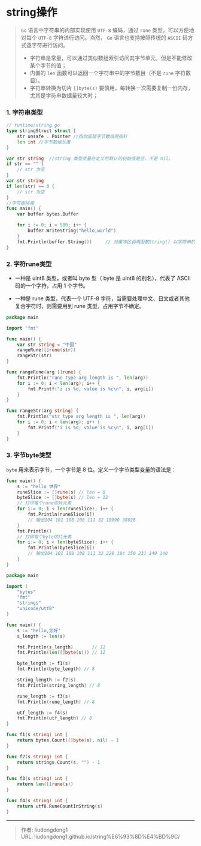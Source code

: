 # string操作


> `Go` 语言中字符串的内部实现使用 `UTF-8` 编码，通过 `rune` 类型，可以方便地对每个 `UTF-8` 字符进行访问。当然， `Go` 语言也支持按照传统的 `ASCII` 码方式逐字符进行访问。
>
> - 字符串是常量，可以通过类似数组索引访问其字节单元，但是不能修改某个字节的值；
> - 内置的 `len` 函数可以返回一个字符串中的字节数目（不是 `rune` 字符数目）。
> - 字符串转换为切片 `[]byte(s)` 要慎用，每转换一次需要复制一份内存，尤其是字符串数据量较大时；

### 1. 字符串类型

```go
// runtime/string.go
type stringStruct struct {
    str unsafe . Pointer //指向底层字节数组的指针
    len int //字节数组长度
}

var str string	//string 类型变量在定义后默认的初始值是空，不是 nil。
if str == "" {
    // str 为空
}
var str string
if len(str) == 0 {
    // str 为空
}
//字符串拼接
func main() {
	var buffer bytes.Buffer

	for i := 0; i < 500; i++ {
		buffer.WriteString("hello,world")
	}
	fmt.Println(buffer.String())	 // 对缓冲区调用函数String() 以字符串的方式输出结果。
}

```

### 2. 字符rune类型

- 一种是 uint8 类型，或者叫 byte 型（ byte 是 uint8 的别名），代表了 ASCII 码的一个字符，占用 1 个字节。

- 一种是 rune 类型，代表一个 UTF-8 字符，当需要处理中文、日文或者其他复合字符时，则需要用到 rune 类型，占用字节不确定。

```go
package main

import "fmt"

func main() {
	var str string = "中国"
	rangeRune([]rune(str))
	rangeStr(str)
}

func rangeRune(arg []rune) {
	fmt.Println("rune type arg length is ", len(arg))
	for i := 0; i < len(arg); i++ {
		fmt.Printf("i is %d, value is %c\n", i, arg[i])
	}
}

func rangeStr(arg string) {
	fmt.Println("str type arg length is ", len(arg))
	for i := 0; i < len(arg); i++ {
		fmt.Printf("i is %d, value is %c\n", i, arg[i])
	}
}
```

### 3. 字节byte类型

`byte` 用来表示字节，一个字节是 8 位。定义一个字节类型变量的语法是：

```go
func main() {
    s := "hello 世界"
    runeSlice := []rune(s) // len = 8
    byteSlice := []byte(s) // len = 12
    // 打印每个rune切片元素
    for i:= 0; i < len(runeSlice); i++ {
        fmt.Println(runeSlice[i])
        // 输出104 101 108 108 111 32 19990 30028
    }
    fmt.Println()
    // 打印每个byte切片元素
    for i:= 0; i < len(byteSlice); i++ {
        fmt.Println(byteSlice[i])
        // 输出104 101 108 108 111 32 228 184 150 231 149 140
    }
}
```

```go
package main

import (
	"bytes"
	"fmt"
	"strings"
	"unicode/utf8"
)

func main() {
	s := "hello,您好"
	s_length := len(s)

	fmt.Println(s_length)       // 12
	fmt.Println(len([]byte(s))) // 12

	byte_length := f1(s)
	fmt.Println(byte_length) // 8

	string_length := f2(s)
	fmt.Println(string_length) // 8

	rune_length := f3(s)
	fmt.Println(rune_length) // 8

	utf_length := f4(s)
	fmt.Println(utf_length) // 8
}

func f1(s string) int {
	return bytes.Count([]byte(s), nil) - 1
}

func f2(s string) int {
	return strings.Count(s, "") - 1
}

func f3(s string) int {
	return len([]rune(s))
}

func f4(s string) int {
	return utf8.RuneCountInString(s)
}
```



---

> 作者: liudongdong1  
> URL: liudongdong1.github.io/string%E6%93%8D%E4%BD%9C/  

